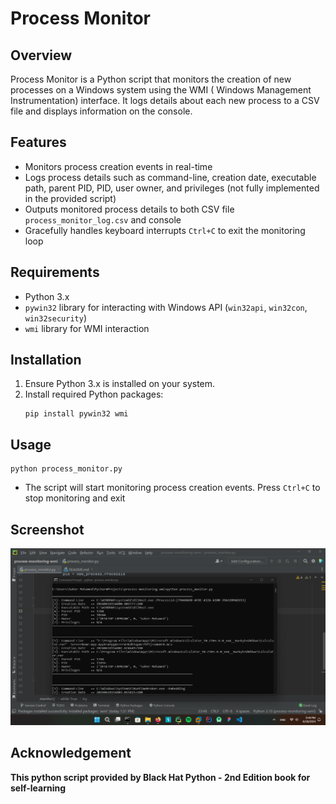 # Process Monitor

## Overview

Process Monitor is a Python script that monitors the creation of new processes on a Windows system using the WMI (
Windows Management Instrumentation) interface. It logs details about each new process to a CSV file and displays
information on the console.

## Features

- Monitors process creation events in real-time
- Logs process details such as command-line, creation date, executable path, parent PID, PID, user owner, and
  privileges (not fully implemented in the provided script)
- Outputs monitored process details to both CSV file `process_monitor_log.csv` and console
- Gracefully handles keyboard interrupts `Ctrl+C` to exit the monitoring loop

## Requirements

- Python 3.x
- `pywin32` library for interacting with Windows API (`win32api`, `win32con`, `win32security`)
- `wmi` library for WMI interaction

## Installation

1. Ensure Python 3.x is installed on your system.
2. Install required Python packages:
    ```commandline
    pip install pywin32 wmi
    ```

## Usage

```commandline
python process_monitor.py
```

- The script will start monitoring process creation events. Press `Ctrl+C` to stop monitoring and exit

## Screenshot

![](screenshots/Screenshot_2024-06-18.png)

## Acknowledgement

**This python script provided by Black Hat Python - 2nd Edition book for self-learning**
